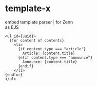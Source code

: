 # template-x
embed template parser | for Zenn  
as EJS

```tsx
<ul id={uuid}>
  {for content of contents}
    <li>
      {if content.type === "article"}
        Article: {content.title}
      {elif content.type === "announce"}
        Announce: {content.title}
      {endif}
    </li>
{endfor}
</ul>
